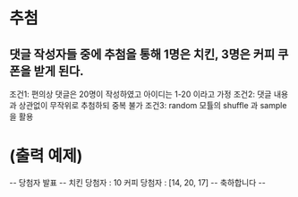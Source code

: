  추첨
 ====

댓글 작성자들 중에 추첨을 통해 1명은 치킨, 3명은 커피 쿠폰을 받게 된다.
----------

조건1: 편의상 댓글은 20명이 작성하였고 아이디는 1-20 이라고 가정
조건2: 댓글 내용과 상관없이 무작위로 추첨하되 중복 불가
조건3: random 모튤의 shuffle 과 sample 을 활용

# (출력 예제)
-- 당첨자 발표 --
치킨 당첨자 : 10
커피 당첨자 : [14, 20, 17]
-- 축하합니다 --

